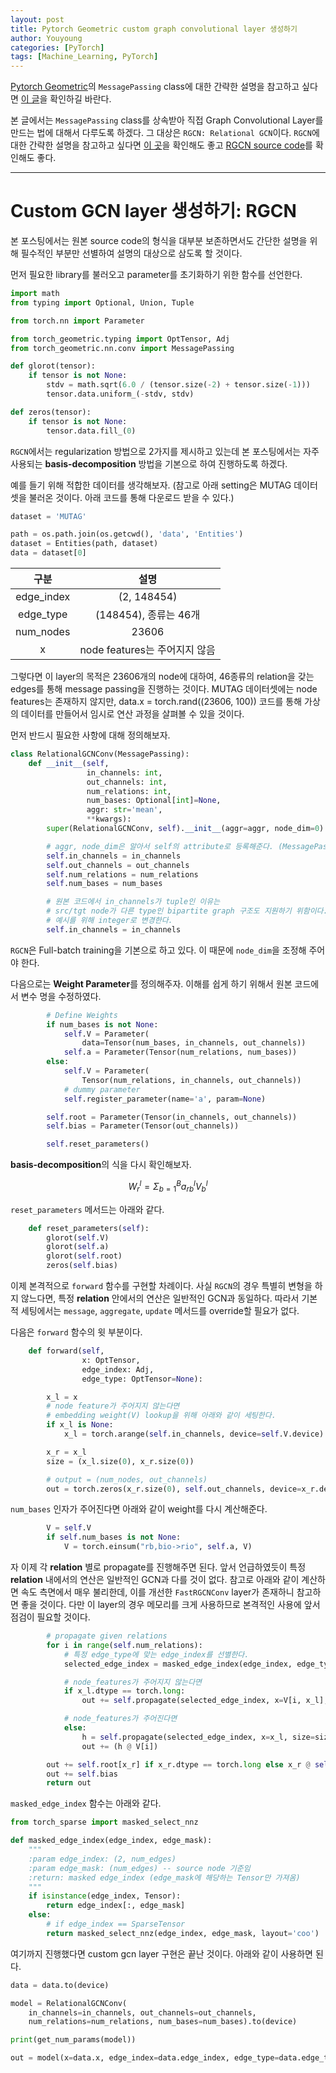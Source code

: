 ```yaml
---
layout: post
title: Pytorch Geometric custom graph convolutional layer 생성하기
author: Youyoung
categories: [PyTorch]
tags: [Machine_Learning, PyTorch]
---
```


[Pytorch Geometric](https://pytorch-geometric.readthedocs.io/en/latest/index.html)의 `MessagePassing` class에 대한 간략한 설명을 참고하고 싶다면 [이 글](https://greeksharifa.github.io/pytorch/2021/09/04/MP/)을 확인하길 바란다.  

본 글에서는 `MessagePassing` class를 상속받아 직접 Graph Convolutional Layer를 만드는 법에 대해서 다루도록 하겠다. 그 대상은 `RGCN: Relational GCN`이다. `RGCN`에 대한 간략한 설명을 참고하고 싶다면 [이 곳](https://github.com/youyoungjang/pytorch-gnn-research/blob/main/rgcn/rgcn.ipynb)을 확인해도 좋고 [RGCN source code](https://pytorch-geometric.readthedocs.io/en/latest/_modules/torch_geometric/nn/conv/rgcn_conv.html#RGCNConv)를 확인해도 좋다.  


---
# Custom GCN layer 생성하기: RGCN  
본 포스팅에서는 원본 source code의 형식을 대부분 보존하면서도 간단한 설명을 위해 필수적인 부분만 선별하여 설명의 대상으로 삼도록 할 것이다.  

먼저 필요한 library를 불러오고 parameter를 초기화하기 위한 함수를 선언한다.  

```python
import math
from typing import Optional, Union, Tuple

from torch.nn import Parameter

from torch_geometric.typing import OptTensor, Adj
from torch_geometric.nn.conv import MessagePassing

def glorot(tensor):
    if tensor is not None:
        stdv = math.sqrt(6.0 / (tensor.size(-2) + tensor.size(-1)))
        tensor.data.uniform_(-stdv, stdv)

def zeros(tensor):
    if tensor is not None:
        tensor.data.fill_(0)        
```

`RGCN`에서는 regularization 방법으로 2가지를 제시하고 있는데 본 포스팅에서는 자주 사용되는 **basis-decomposition** 방법을 기본으로 하여 진행하도록 하겠다.  

예를 들기 위해 적합한 데이터를 생각해보자. (참고로 아래 setting은 MUTAG 데이터셋을 불러온 것이다. 아래 코드를 통해 다운로드 받을 수 있다.)  

```python
dataset = 'MUTAG'

path = os.path.join(os.getcwd(), 'data', 'Entities')
dataset = Entities(path, dataset)
data = dataset[0]
```

|구분|설명|
|:------------:|:------------:|
| edge_index | (2, 148454) |
| edge_type | (148454), 종류는 46개 |
| num_nodes | 23606 |
| x | node features는 주어지지 않음 |

그렇다면 이 layer의 목적은 23606개의 node에 대하여, 46종류의 relation을 갖는 edges를 통해 message passing을 진행하는 것이다. MUTAG 데이터셋에는 node features는 존재하지 않지만, data.x = torch.rand((23606, 100)) 코드를 통해 가상의 데이터를 만들어서 임시로 연산 과정을 살펴볼 수 있을 것이다.  

먼저 반드시 필요한 사항에 대해 정의해보자.  

```python
class RelationalGCNConv(MessagePassing):
    def __init__(self,
                 in_channels: int,
                 out_channels: int,
                 num_relations: int,
                 num_bases: Optional[int]=None,
                 aggr: str='mean',
                 **kwargs):
        super(RelationalGCNConv, self).__init__(aggr=aggr, node_dim=0)

        # aggr, node_dim은 알아서 self의 attribute로 등록해준다. (MessagePassing)
        self.in_channels = in_channels
        self.out_channels = out_channels
        self.num_relations = num_relations
        self.num_bases = num_bases

        # 원본 코드에서 in_channels가 tuple인 이유는
        # src/tgt node가 다른 type인 bipartite graph 구조도 지원하기 위함이다.
        # 예시를 위해 integer로 변경한다.
        self.in_channels = in_channels
```

`RGCN`은 Full-batch training을 기본으로 하고 있다. 이 때문에 `node_dim`을 조정해 주어야 한다.  

다음으로는 **Weight Parameter**를 정의해주자. 이해를 쉽게 하기 위해서 원본 코드에서 변수 명을 수정하였다.  

```python
        # Define Weights
        if num_bases is not None:
            self.V = Parameter(
                data=Tensor(num_bases, in_channels, out_channels))
            self.a = Parameter(Tensor(num_relations, num_bases))
        else:
            self.V = Parameter(
                Tensor(num_relations, in_channels, out_channels))
            # dummy parameter
            self.register_parameter(name='a', param=None)

        self.root = Parameter(Tensor(in_channels, out_channels))
        self.bias = Parameter(Tensor(out_channels))

        self.reset_parameters()
```

**basis-decomposition**의 식을 다시 확인해보자.  

$$ W_r^l = \Sigma_{b=1}^B a_{rb}^l V_b^l $$  

`reset_parameters` 메서드는 아래와 같다.  

```python
    def reset_parameters(self):
        glorot(self.V)
        glorot(self.a)
        glorot(self.root)
        zeros(self.bias)
```

이제 본격적으로 `forward` 함수를 구현할 차례이다. 사실 `RGCN`의 경우 특별히 변형을 하지 않느다면, 특정 **relation** 안에서의 연산은 일반적인 GCN과 동일하다. 따라서 기본적 세팅에서는 `message`, `aggregate`, `update` 메서드를 override할 필요가 없다.  

다음은 `forward` 함수의 윗 부분이다.  

```python
    def forward(self,
                x: OptTensor,
                edge_index: Adj,
                edge_type: OptTensor=None):

        x_l = x
        # node feature가 주어지지 않는다면
        # embedding weight(V) lookup을 위해 아래와 같이 세팅한다.
        if x_l is None:
            x_l = torch.arange(self.in_channels, device=self.V.device)

        x_r = x_l
        size = (x_l.size(0), x_r.size(0))

        # output = (num_nodes, out_channels)
        out = torch.zeros(x_r.size(0), self.out_channels, device=x_r.device)
```

`num_bases` 인자가 주어진다면 아래와 같이 weight를 다시 계산해준다.  

```python
        V = self.V
        if self.num_bases is not None:
            V = torch.einsum("rb,bio->rio", self.a, V)
```

자 이제 각 **relation** 별로 propagate를 진행해주면 된다. 앞서 언급하였듯이 특정 **relation** 내에서의 연산은 일반적인 GCN과 다를 것이 없다. 참고로 아래와 같이 계산하면 속도 측면에서 매우 불리한데, 이를 개선한 `FastRGCNConv` layer가 존재하니 참고하면 좋을 것이다. 다만 이 layer의 경우 메모리를 크게 사용하므로 본격적인 사용에 앞서 점검이 필요할 것이다.  

```python
        # propagate given relations
        for i in range(self.num_relations):
            # 특정 edge_type에 맞는 edge_index를 선별한다.
            selected_edge_index = masked_edge_index(edge_index, edge_type == i)

            # node_features가 주어지지 않는다면
            if x_l.dtype == torch.long:
                out += self.propagate(selected_edge_index, x=V[i, x_l], size=size)

            # node_features가 주어진다면
            else:
                h = self.propagate(selected_edge_index, x=x_l, size=size)
                out += (h @ V[i])

        out += self.root[x_r] if x_r.dtype == torch.long else x_r @ self.root
        out += self.bias
        return out
```

`masked_edge_index` 함수는 아래와 같다.  

```python
from torch_sparse import masked_select_nnz

def masked_edge_index(edge_index, edge_mask):
    """
    :param edge_index: (2, num_edges)
    :param edge_mask: (num_edges) -- source node 기준임
    :return: masked edge_index (edge_mask에 해당하는 Tensor만 가져옴)
    """
    if isinstance(edge_index, Tensor):
        return edge_index[:, edge_mask]
    else:
        # if edge_index == SparseTensor
        return masked_select_nnz(edge_index, edge_mask, layout='coo')
```

여기까지 진행했다면 custom gcn layer 구현은 끝난 것이다. 아래와 같이 사용하면 된다.  

```python
data = data.to(device)

model = RelationalGCNConv(
    in_channels=in_channels, out_channels=out_channels,
    num_relations=num_relations, num_bases=num_bases).to(device)

print(get_num_params(model))

out = model(x=data.x, edge_index=data.edge_index, edge_type=data.edge_type)
```
